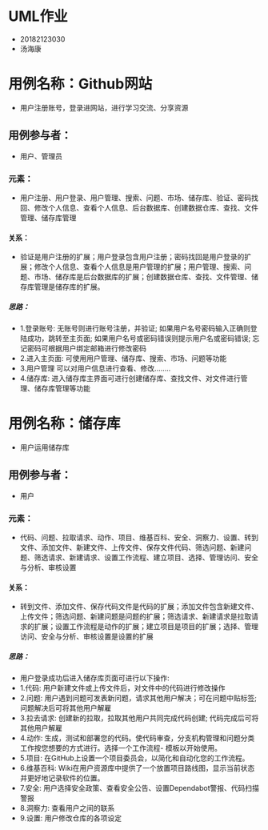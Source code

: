 # UML作业
- 20182123030
- 汤海康
# 用例名称：Github网站
- 用户注册账号，登录进网站，进行学习交流、分享资源
## 用例参与者：
- 用户、管理员
### 元素：
- 用户注册、用户登录、用户管理、搜索、问题、市场、储存库、验证、密码找回、修改个人信息、查看个人信息、后台数据库、创建数据仓库、查找、文件管理、储存库管理
#### 关系：
- 验证是用户注册的扩展；用户登录包含用户注册；密码找回是用户登录的扩展；修改个人信息、查看个人信息是用户管理的扩展；用户管理、搜索、问题、市场、储存库是后台数据库的扩展；创建数据仓库、查找、文件管理、储存库管理是储存库的扩展。
##### 思路：
- 1.登录账号:
  无账号则进行账号注册，并验证;
  如果用户名号密码输入正确则登陆成功，跳转至主页面;
  如果用户名号或密码错误则提示用户名或密码错误;
  忘记密码可根据用户绑定邮箱进行修改密码
- 2.进入主页面:
  可使用用户管理、储存库、搜索、市场、问题等功能
- 3.用户管理
  可以对用户信息进行查看、修改........
- 4.储存库:
  进入储存库主界面可进行创建储存库、查找文件、对文件进行管理、储存库管理等功能

# 用例名称：储存库
- 用户运用储存库
## 用例参与者：
- 用户
### 元素：
- 代码、问题、拉取请求、动作、项目、维基百科、安全、洞察力、设置、转到文件、添加文件、新建文件、上传文件、保存文件代码、筛选问题、新建问题、筛选请求、新建请求、设置工作流程、建立项目、选择、管理访问、安全与分析、审核设置
#### 关系：
- 转到文件、添加文件、保存代码文件是代码的扩展；添加文件包含新建文件、上传文件；筛选问题、新建问题是问题的扩展；筛选请求、新建请求是拉取请求的扩展；设置工作流程是动作的扩展；建立项目是项目的扩展；选择、管理访问、安全与分析、审核设置是设置的扩展
##### 思路：
- 用户登录成功后进入储存库页面可进行以下操作:
- 1.代码:
  用户新建文件或上传文件后，对文件中的代码进行修改操作
- 2.问题:
  用户遇到问题可发表新问题，请求其他用户解决；可在问题中贴标签;
  问题解决后可将其他用户解雇
- 3.拉去请求:
  创建新的拉取，拉取其他用户共同完成代码创建;
  代码完成后可将其他用户解雇
- 4.动作:
  生成，测试和部署您的代码。使代码审查，分支机构管理和问题分类工作按您想要的方式进行。选择一个工作流程- 模板以开始使用。
- 5.项目:
  在GitHub上设置一个项目委员会，以简化和自动化您的工作流程。
- 6.维基百科:
  Wiki在用户资源库中提供了一个放置项目路线图，显示当前状态并更好地记录软件的位置。
- 7.安全:
  用户选择安全政策、查看安全公告、设置Dependabot警报、代码扫描警报
- 8.洞察力:
  查看用户之间的联系
- 9.设置:
  用户修改仓库的各项设定
